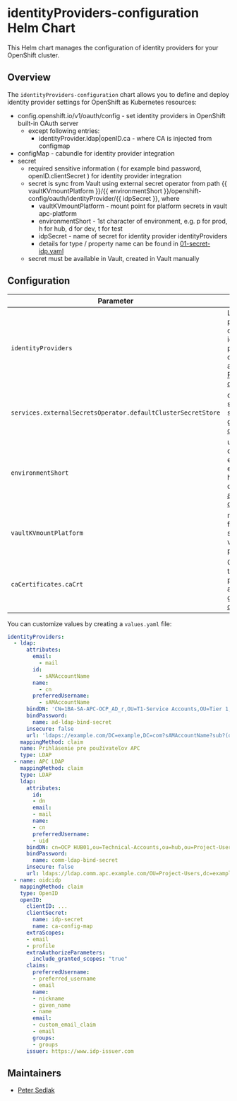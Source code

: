 # identityProviders-configuration Helm Chart

This Helm chart manages the configuration of identity providers for your OpenShift cluster.

## Overview

The `identityProviders-configuration` chart allows you to define and deploy identity provider settings for OpenShift as Kubernetes resources:
- config.openshift.io/v1/oauth/config - set identity providers in OpenShift built-in OAuth server
  - except following entries:
    - identityProvider.ldap|openID.ca - where CA is injected from configmap
- configMap - cabundle for identity provider integration
- secret 
    - required sensitive information ( for example bind password, openID.clientSecret ) for identity provider integration
    - secret is sync from Vault using external secret operator from path {{ vaultKVmountPlatform }}/{{ environmentShort }}/openshift-config/oauth/identityProvider/{{ idpSecret }}, where
        - vaultKVmountPlatform - mount point for platform secrets in vault apc-platform
        - environmentShort - 1st character of environment, e.g. p for prod, h for hub, d for dev, t for test
        - idpSecret - name of secret for identity provider  identityProviders
        - details for type / property name can be found in [01-secret-idp.yaml](./templates/01-secret-idp.yaml)
    - secret must be available in Vault, created in Vault manually 


## Configuration

| Parameter         | Description                                                                        | Default   | Example |
|-------------------|------------------------------------------------------------------------------------|-----------|-----------|
| `identityProviders`       | List of identity provider configs, where identity providers is defined according to [Redhat documentation](https://docs.redhat.com/en/documentation/openshift_container_platform/4.19/html/authentication_and_authorization/understanding-identity-provider)    | `[]` |  [values.example.yaml](values.example.yaml) |
| `services.externalSecretsOperator.defaultClusterSecretStore`| cluster secret store for ESO, see also [apc-global-overrides](https://github.com/gr8it/charts-openshift/tree/main/charts/apc-global-overrides) | vault-hub-secret-store | vault-hub-secret-store |
| `environmentShort` | usually 1st character of environment, e.g. p for prod, h for hub, d for dev, t for test, [apc-global-overrides](https://github.com/gr8it/charts-openshift/tree/main/charts/apc-global-overrides)  | ~ | d  |
| `vaultKVmountPlatform` | mount point for platform secrets in vault apc-platform | apc-platform  | apc-platform  |
| `caCertificates.caCrt` | CA bundle to trust identity provider, see also [apc-global-overrides](https://github.com/gr8it/charts-openshift/tree/main/charts/apc-global-overrides) | ~ | ~ |



You can customize values by creating a `values.yaml` file:

```yaml
identityProviders:
  - ldap:
      attributes:
        email:
          - mail
        id:
          - sAMAccountName
        name:
          - cn
        preferredUsername:
          - sAMAccountName
      bindDN: 'CN=1BA-SA-APC-OCP_AD_r,OU=T1-Service Accounts,OU=Tier 1,OU=Admin Tier Model,DC=example,DC=com'
      bindPassword:
        name: ad-ldap-bind-secret
      insecure: false
      url: 'ldaps://example.com/DC=example,DC=com?sAMAccountName?sub?(objectClass=person)'
    mappingMethod: claim
    name: Prihlásenie pre používateľov APC
    type: LDAP
  - name: APC LDAP
    mappingMethod: claim 
    type: LDAP
    ldap:
      attributes:
        id: 
        - dn
        email: 
        - mail
        name: 
        - cn
        preferredUsername: 
        - uid
      bindDN: cn=OCP HUB01,ou=Technical-Accounts,ou=hub,ou=Project-Users,dc=example,dc=com
      bindPassword: 
        name: comm-ldap-bind-secret
      insecure: false
      url: ldaps://ldap.comm.apc.example.com/OU=Project-Users,dc=example,dc=com?uid
  - name: oidcidp
    mappingMethod: claim
    type: OpenID
    openID:
      clientID: ...
      clientSecret:
        name: idp-secret
        name: ca-config-map
      extraScopes:
      - email
      - profile
      extraAuthorizeParameters:
        include_granted_scopes: "true"
      claims:
        preferredUsername:
        - preferred_username
        - email
        name:
        - nickname
        - given_name
        - name
        email:
        - custom_email_claim
        - email
        groups:
        - groups
      issuer: https://www.idp-issuer.com
```


## Maintainers
- [Peter Sedlak](mailto:peter.sedlak@aspecta.sk)
